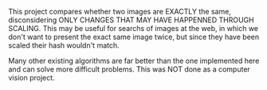 This project compares whether two images are EXACTLY the same, disconsidering ONLY CHANGES THAT MAY HAVE HAPPENNED THROUGH SCALING. This may be useful for searchs of images at the web, in which we don't want to present the exact same image twice, but since they have been scaled their hash wouldn't match. 

Many other existing algorithms are far better than the one implemented here and can solve more difficult problems. This was NOT done as a computer vision project.
